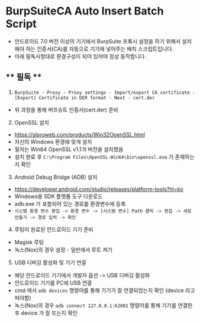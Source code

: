 # BurpSuiteCA Auto Insert Batch Script
- 안드로이드 7.0 버전 이상의 기기에서 BurpSuite 프록시 설정을 하기 위해서 설치해야 하는 인증서(CA)를 자동으로 기기에 넣어주는 배치 스크립트입니다.
- 아래 필독사항대로 환경구성이 되어 있어야 정상 동작합니다.

## ** 필독 **
1. `BurpSuite - Proxy - Proxy settings - Import/export CA certificate - [Export] Certificate in DER format - Next - cert.der`
- 위 과정을 통해 버프슈트 인증서(cert.der) 준비

2. OpenSSL 설치
- https://slproweb.com/products/Win32OpenSSL.html
- 자신의 Windows 환경에 맞게 설치
- 필자는 Win64 OpenSSL v1.1.1t 버전을 설치했음
- 설치 완료 후 `C:\Program Files\OpenSSL-Win64\bin\openssl.exe` 가 존재하는지 확인

3. Android Debug Bridge (ADB) 설치
- https://developer.android.com/studio/releases/platform-tools?hl=ko
- Windows용 SDK 플랫폼 도구 다운로드
- adb.exe 가 포함되어 있는 경로를 환경변수에 등록
- `시스템 환경 변수 편집 -> 환경 변수 -> [시스템 변수] Path 클릭 -> 편집 -> 새로 만들기 -> 경로 입력 -> 확인`

4. 루팅이 완료된 안드로이드 기기 준비
- Magisk 루팅
- 녹스(Nox)의 경우 설정 - 일반에서 루트 켜기

5. USB 디버깅 활성화 및 기기 연결
- 해당 안드로이드 기기에서 개발자 옵션 -> USB 디버깅 활성화
- 안드로이드 기기를 PC에 USB 연결
- cmd 에서 `adb devices` 명령어를 통해 기기가 잘 연결되었는지 확인 (device 라고 떠야함)
- 녹스(Nox)의 경우 `adb connect 127.0.0.1:62001` 명령어를 통해 기기를 연결한 후 device 가 잘 뜨는지 확인
